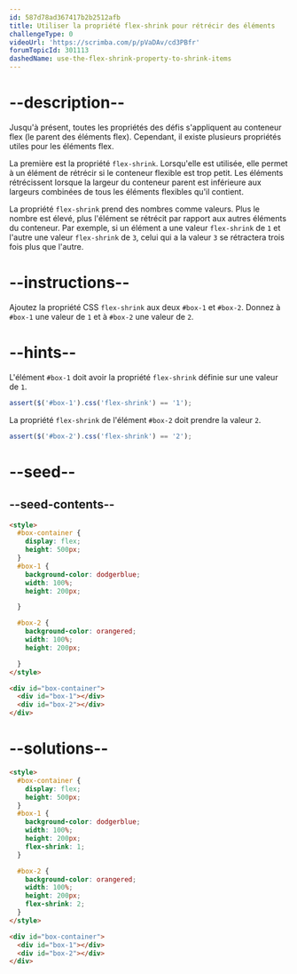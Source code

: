 ```yaml
---
id: 587d78ad367417b2b2512afb
title: Utiliser la propriété flex-shrink pour rétrécir des éléments
challengeType: 0
videoUrl: 'https://scrimba.com/p/pVaDAv/cd3PBfr'
forumTopicId: 301113
dashedName: use-the-flex-shrink-property-to-shrink-items
---
```


# --description--

Jusqu'à présent, toutes les propriétés des défis s'appliquent au conteneur flex (le parent des éléments flex). Cependant, il existe plusieurs propriétés utiles pour les éléments flex.

La première est la propriété `flex-shrink`. Lorsqu'elle est utilisée, elle permet à un élément de rétrécir si le conteneur flexible est trop petit. Les éléments rétrécissent lorsque la largeur du conteneur parent est inférieure aux largeurs combinées de tous les éléments flexibles qu'il contient.

La propriété `flex-shrink` prend des nombres comme valeurs. Plus le nombre est élevé, plus l'élément se rétrécit par rapport aux autres éléments du conteneur. Par exemple, si un élément a une valeur `flex-shrink` de `1` et l'autre une valeur `flex-shrink` de `3`, celui qui a la valeur `3` se rétractera trois fois plus que l'autre.

# --instructions--

Ajoutez la propriété CSS `flex-shrink` aux deux `#box-1` et `#box-2`. Donnez à `#box-1` une valeur de `1` et à `#box-2` une valeur de `2`.

# --hints--

L'élément `#box-1` doit avoir la propriété `flex-shrink` définie sur une valeur de `1`.

```js
assert($('#box-1').css('flex-shrink') == '1');
```

La propriété `flex-shrink` de l'élément `#box-2` doit prendre la valeur `2`.

```js
assert($('#box-2').css('flex-shrink') == '2');
```

# --seed--

## --seed-contents--

```html
<style>
  #box-container {
    display: flex;
    height: 500px;
  }
  #box-1 {
    background-color: dodgerblue;
    width: 100%;
    height: 200px;

  }

  #box-2 {
    background-color: orangered;
    width: 100%;
    height: 200px;

  }
</style>

<div id="box-container">
  <div id="box-1"></div>
  <div id="box-2"></div>
</div>
```

# --solutions--

```html
<style>
  #box-container {
    display: flex;
    height: 500px;
  }
  #box-1 {
    background-color: dodgerblue;
    width: 100%;
    height: 200px;
    flex-shrink: 1;
  }

  #box-2 {
    background-color: orangered;
    width: 100%;
    height: 200px;
    flex-shrink: 2;
  }
</style>

<div id="box-container">
  <div id="box-1"></div>
  <div id="box-2"></div>
</div>
```

